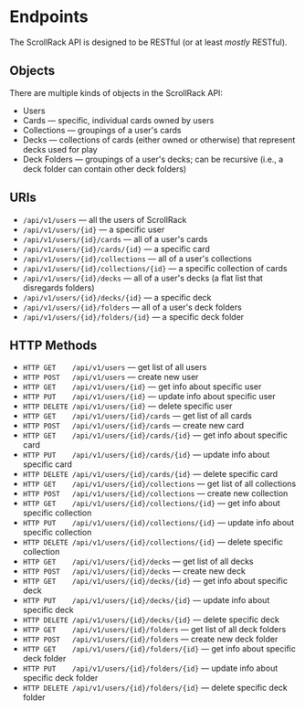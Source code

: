 #  Endpoints

The ScrollRack API is designed to be RESTful (or at least *mostly* RESTful).

## Objects

There are multiple kinds of objects in the ScrollRack API:

- Users
- Cards — specific, individual cards owned by users
- Collections — groupings of a user's cards
- Decks — collections of cards (either owned or otherwise) that represent decks used for play
- Deck Folders — groupings of a user's decks; can be recursive (i.e., a deck folder can contain other deck folders)

## URIs

- `/api/v1/users` — all the users of ScrollRack
- `/api/v1/users/{id}` — a specific user
- `/api/v1/users/{id}/cards` — all of a user's cards
- `/api/v1/users/{id}/cards/{id}` — a specific card
- `/api/v1/users/{id}/collections` — all of a user's collections
- `/api/v1/users/{id}/collections/{id}` — a specific collection of cards
- `/api/v1/users/{id}/decks` — all of a user's decks (a flat list that disregards folders)
- `/api/v1/users/{id}/decks/{id}` — a specific deck
- `/api/v1/users/{id}/folders` — all of a user's deck folders
- `/api/v1/users/{id}/folders/{id}` — a specific deck folder

## HTTP Methods

- `HTTP GET    /api/v1/users` — get list of all users
- `HTTP POST   /api/v1/users` — create new user
- `HTTP GET    /api/v1/users/{id}` — get info about specific user
- `HTTP PUT    /api/v1/users/{id}` — update info about specific user
- `HTTP DELETE /api/v1/users/{id}` — delete specific user
- `HTTP GET    /api/v1/users/{id}/cards` — get list of all cards
- `HTTP POST   /api/v1/users/{id}/cards` — create new card
- `HTTP GET    /api/v1/users/{id}/cards/{id}` — get info about specific card
- `HTTP PUT    /api/v1/users/{id}/cards/{id}` — update info about specific card
- `HTTP DELETE /api/v1/users/{id}/cards/{id}` — delete specific card
- `HTTP GET    /api/v1/users/{id}/collections` — get list of all collections
- `HTTP POST   /api/v1/users/{id}/collections` — create new collection
- `HTTP GET    /api/v1/users/{id}/collections/{id}` — get info about specific collection
- `HTTP PUT    /api/v1/users/{id}/collections/{id}` — update info about specific collection
- `HTTP DELETE /api/v1/users/{id}/collections/{id}` — delete specific collection
- `HTTP GET    /api/v1/users/{id}/decks` — get list of all decks
- `HTTP POST   /api/v1/users/{id}/decks` — create new deck
- `HTTP GET    /api/v1/users/{id}/decks/{id}` — get info about specific deck
- `HTTP PUT    /api/v1/users/{id}/decks/{id}` — update info about specific deck
- `HTTP DELETE /api/v1/users/{id}/decks/{id}` — delete specific deck
- `HTTP GET    /api/v1/users/{id}/folders` — get list of all deck folders
- `HTTP POST   /api/v1/users/{id}/folders` — create new deck folder
- `HTTP GET    /api/v1/users/{id}/folders/{id}` — get info about specific deck folder
- `HTTP PUT    /api/v1/users/{id}/folders/{id}` — update info about specific deck folder
- `HTTP DELETE /api/v1/users/{id}/folders/{id}` — delete specific deck folder
